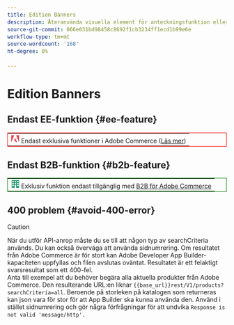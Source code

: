 ```yaml
---
title: Edition Banners
description: Återanvända visuella element för anteckningsfunktion eller sidor som gäller en viss utgåva
source-git-commit: 066e031bd98458c8692f1cb3234ff1ecd1b99e6e
workflow-type: tm+mt
source-wordcount: '168'
ht-degree: 0%

---
```


# Edition Banners

## Endast EE-funktion {#ee-feature}

<table style="border:1px solid red">
<tr><td><img alt="Funktionen Adobe Commerce" src="../assets/adobe-logo.svg" width="20" height="20" /> Endast exklusiva funktioner i Adobe Commerce (<a href="https://experienceleague.adobe.com/docs/commerce-admin/user-guides/home.html#product-editions">Läs mer</a>)</td></tr>
</table>

## Endast B2B-funktion {#b2b-feature}

<table style="border:1px solid green">
<tr><td><img alt="Funktionen Adobe Commerce" src="../assets/b2b.svg" width="20" height="20" /> Exklusiv funktion endast tillgänglig med <a href="https://experienceleague.adobe.com/docs/commerce-admin/b2b/guide-overview.html">B2B för Adobe Commerce</a></td></tr>
</table>

## 400 problem {#avoid-400-error}

>[!CAUTION]
>
>När du utför API-anrop måste du se till att någon typ av searchCriteria används. Du kan också överväga att använda sidnumrering. Om resultatet från Adobe Commerce är för stort kan Adobe Developer App Builder-kapaciteten uppfyllas och filen avslutas oväntat. Resultatet är ett felaktigt svarsresultat som ett 400-fel.\
> Anta till exempel att du behöver begära alla aktuella produkter från Adobe Commerce. Den resulterande URL:en liknar `{{base_url}}rest/V1/products?searchCriteria=all`. Beroende på storleken på katalogen som returneras kan json vara för stor för att App Builder ska kunna använda den. Använd i stället sidnumrering och gör några förfrågningar för att undvika `Response is not valid 'message/http'.`
